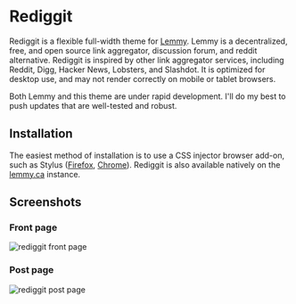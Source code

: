 # Rediggit

Rediggit is a flexible full-width theme for [Lemmy](https://join-lemmy.org/). Lemmy is a decentralized, free, and open source link aggregator, discussion forum, and reddit alternative. Rediggit is inspired by other link aggregator services, including Reddit, Digg, Hacker News, Lobsters, and Slashdot. It is optimized for desktop use, and may not render correctly on mobile or tablet browsers.

Both Lemmy and this theme are under rapid development. I'll do my best to push updates that are well-tested and robust.

## Installation

The easiest method of installation is to use a CSS injector browser add-on, such as Stylus ([Firefox](https://addons.mozilla.org/en-US/firefox/addon/styl-us/), [Chrome](https://chrome.google.com/webstore/detail/stylus/clngdbkpkpeebahjckkjfobafhncgmne)). Rediggit is also available natively on the [lemmy.ca](https://lemmy.ca/) instance.

## Screenshots

### Front page

![rediggit front page](https://raw.githubusercontent.com/thayerw/lemmy-rediggit/main/screenshot_01.png)

### Post page

![rediggit post page](https://raw.githubusercontent.com/thayerw/lemmy-rediggit/main/screenshot_02.png)

